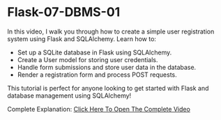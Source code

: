 # Flask-07-DBMS-01
In this video, I walk you through how to create a simple user registration system using Flask and SQLAlchemy. Learn how to:
- Set up a SQLite database in Flask using SQLAlchemy.
- Create a User model for storing user credentials.
- Handle form submissions and store user data in the database.
- Render a registration form and process POST requests.

This tutorial is perfect for anyone looking to get started with Flask and database management using SQLAlchemy!

Complete Explanation: [Click Here To Open The Complete Video](https://youtu.be/vdeohEPPS-I)
